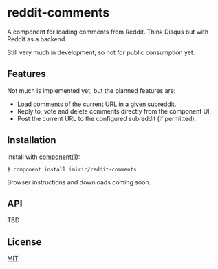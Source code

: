 
# reddit-comments

  A component for loading comments from Reddit. Think Disqus but with Reddit
  as a backend.

  Still very much in development, so not for public consumption yet.

## Features

  Not much is implemented yet, but the planned features are:

  * Load comments of the current URL in a given subreddit.
  * Reply to, vote and delete comments directly from the component UI.
  * Post the current URL to the configured subreddit (if permitted).

## Installation

  Install with [component(1)](http://component.io):

    $ component install imiric/reddit-comments

  Browser instructions and downloads coming soon.

## API

  TBD

## License

  [MIT](LICENSE)
